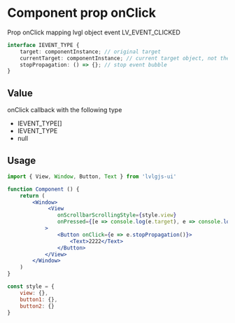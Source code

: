 # Component prop onClick

Prop onClick mapping lvgl object event LV_EVENT_CLICKED 

```ts
interface IEVENT_TYPE {
    target: componentInstance; // original target
    currentTarget: componentInstance; // current target object, not the original object
    stopPropagation: () => {}; // stop event bubble
}
```

## Value
onClick callback with the following type
- IEVENT_TYPE[]
- IEVENT_TYPE
- null

## Usage
```jsx
import { View, Window, Button, Text } from 'lvlgjs-ui'

function Component () {
    return (
        <Window>
             <View
                onScrollbarScrollingStyle={style.view}
                onPressed={[e => console.log(e.target), e => console.log(e.currentTarget)]}
            >
                <Button onClick={e => e.stopPropagation()}>
                    <Text>2222</Text>
                </Button>
            </View>
        </Window>
    )
}

const style = {
    view: {},
    button1: {},
    button2: {}
}
```

